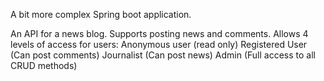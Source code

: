 A bit more complex Spring boot application.

An API for a news blog. Supports posting news and comments. 
Allows 4 levels of access for users:
  Anonymous user (read only)
  Registered User (Can post comments)
  Journalist (Can post news)
  Admin (Full access to all CRUD methods)

